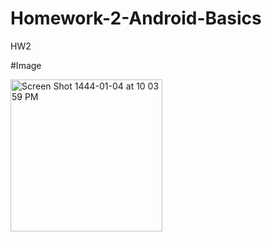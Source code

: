 # Homework-2-Android-Basics
HW2

#Image

<img width="243" alt="Screen Shot 1444-01-04 at 10 03 59 PM" src="https://user-images.githubusercontent.com/83320125/182453519-23453975-f36b-4d53-8f50-44ab3fa84373.png">
